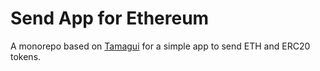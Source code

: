 
# Send App for Ethereum

A monorepo based on [Tamagui](https://tamagui.dev) for a simple app to send ETH and ERC20 tokens.
